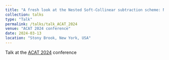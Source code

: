 ```yaml
---
title: "A fresh look at the Nested Soft-Collinear subtraction scheme: NNLO QCD corrections to N-gluon final state quark-antiquark annihilation"
collection: talks
type: "Talk"
permalink: /talks/talk_ACAT_2024
venue: "ACAT 2024 conference"
date: 2024-03-13
location: "Stony Brook, New York, USA"
---
```


Talk at the [ACAT 2024](https://indico.cern.ch/event/1330797/) conference


